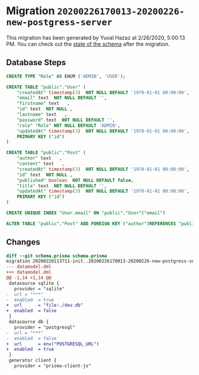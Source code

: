 # Migration `20200226170013-20200226-new-postgress-server`

This migration has been generated by Yuval Hazaz at 2/26/2020, 5:00:13 PM.
You can check out the [state of the schema](./schema.prisma) after the migration.

## Database Steps

```sql
CREATE TYPE "Role" AS ENUM ('ADMIN', 'USER');

CREATE TABLE "public"."User" (
    "createdAt" timestamp(3)  NOT NULL DEFAULT '1970-01-01 00:00:00',
    "email" text  NOT NULL DEFAULT '',
    "firstname" text   ,
    "id" text  NOT NULL ,
    "lastname" text   ,
    "password" text  NOT NULL DEFAULT '',
    "role" "Role" NOT NULL DEFAULT 'ADMIN',
    "updatedAt" timestamp(3)  NOT NULL DEFAULT '1970-01-01 00:00:00',
    PRIMARY KEY ("id")
) 

CREATE TABLE "public"."Post" (
    "author" text   ,
    "content" text   ,
    "createdAt" timestamp(3)  NOT NULL DEFAULT '1970-01-01 00:00:00',
    "id" text  NOT NULL ,
    "published" boolean  NOT NULL DEFAULT false,
    "title" text  NOT NULL DEFAULT '',
    "updatedAt" timestamp(3)  NOT NULL DEFAULT '1970-01-01 00:00:00',
    PRIMARY KEY ("id")
) 

CREATE UNIQUE INDEX "User.email" ON "public"."User"("email")

ALTER TABLE "public"."Post" ADD FOREIGN KEY ("author")REFERENCES "public"."User"("id") ON DELETE SET NULL  ON UPDATE CASCADE
```

## Changes

```diff
diff --git schema.prisma schema.prisma
migration 20200220113711-init..20200226170013-20200226-new-postgress-server
--- datamodel.dml
+++ datamodel.dml
@@ -1,14 +1,14 @@
 datasource sqlite {
   provider = "sqlite"
-  url = "***"
-  enabled  = true
+  url      = "file:./dev.db"
+  enabled  = false
 }
 datasource db {
   provider = "postgresql"
-  url = "***"
-  enabled  = false
+  url      = env("POSTGRESQL_URL")
+  enabled  = true
 }
 generator client {
   provider = "prisma-client-js"
```



